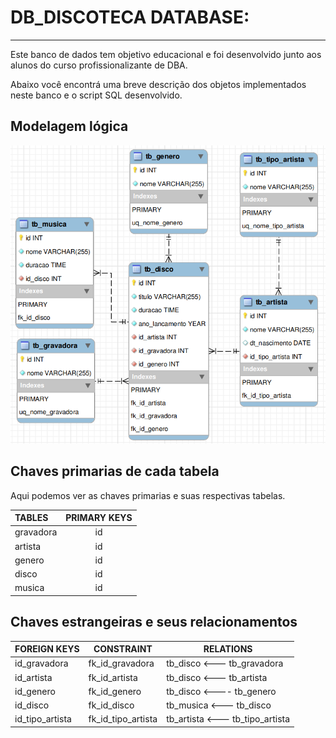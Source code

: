 # DB_DISCOTECA DATABASE:
---
Este banco de dados tem objetivo educacional e foi desenvolvido junto aos alunos do curso profissionalizante de DBA.

Abaixo você encontrá uma breve descrição dos objetos implementados neste banco e o script SQL desenvolvido.

## Modelagem lógica

![Modelagem lógica db_discoteca](../img/db_discoteca.png)

## Chaves primarias de cada tabela
    
Aqui podemos ver as chaves primarias e suas respectivas tabelas.
    
|TABLES|PRIMARY KEYS|
|:-|:-:|
|gravadora |id|
|artista   |id|
|genero|id|
|disco|id|
|musica|id|

## Chaves estrangeiras e seus relacionamentos

|FOREIGN KEYS|CONSTRAINT|RELATIONS|
|-|-|-|
|id_gravadora|fk_id_gravadora|tb_disco <--- tb_gravadora|
|id_artista|fk_id_artista|tb_disco  <--- tb_artista|
|id_genero|fk_id_genero|tb_disco  <---- tb_genero|
|id_disco|fk_id_disco|tb_musica <--- tb_disco|
|id_tipo_artista|fk_id_tipo_artista|tb_artista <--- tb_tipo_artista|
